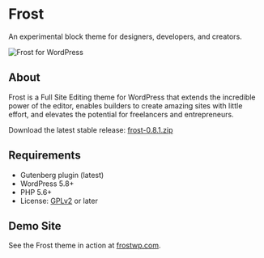 # Frost

An experimental block theme for designers, developers, and creators.

![Frost for WordPress](https://user-images.githubusercontent.com/4832319/147150948-25dfe270-e281-46ca-94af-f1dd94716760.jpg)

## About

Frost is a Full Site Editing theme for WordPress that extends the incredible power of the editor, enables builders to create amazing sites with little effort, and elevates the potential for freelancers and entrepreneurs.

Download the latest stable release: [frost-0.8.1.zip](https://github.com/wpengine/themes/releases/download/2022.01.10/frost-0.8.1.zip)

## Requirements

- Gutenberg plugin (latest)
- WordPress 5.8+
- PHP 5.6+
- License: [GPLv2](http://www.gnu.org/licenses/gpl-2.0.html) or later

## Demo Site

See the Frost theme in action at [frostwp.com](https://frostwp.com/).
